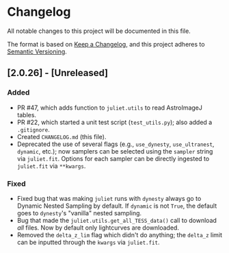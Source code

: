 # Changelog
All notable changes to this project will be documented in this file.

The format is based on [Keep a Changelog](https://keepachangelog.com/en/1.0.0/),
and this project adheres to [Semantic Versioning](https://semver.org/spec/v2.0.0.html).

## [2.0.26] - [Unreleased]
### Added
- PR #47, which adds function to `juliet.utils` to read AstroImageJ tables.
- PR #22, which started a unit test script (`test_utils.py`); also added a `.gitignore`.
- Created `CHANGELOG.md` (this file).
- Deprecated the use of several flags (e.g., `use_dynesty`, `use_ultranest`, `dynamic`, etc.); now samplers can be selected using the `sampler` string via `juliet.fit`. Options for each sampler can be directly ingested to `juliet.fit` via `**kwargs`.

### Fixed
- Fixed bug that was making `juliet` runs with `dynesty` always go to Dynamic Nested Sampling by default. If `dynamic` is not `True`, the default goes to `dynesty`'s "vanilla" nested sampling.
- Bug that made the `juliet.utils.get_all_TESS_data()` call to download _all_ files. Now by default only lightcurves are downloaded.
- Removed the `delta_z_lim` flag which didn't do anything; the `delta_z` limit can be inputted through the `kwargs` via `juliet.fit`.
